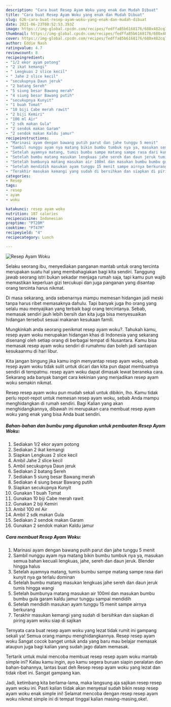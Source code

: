 ```yaml
---
description: "Cara buat Resep Ayam Woku yang enak dan Mudah Dibuat"
title: "Cara buat Resep Ayam Woku yang enak dan Mudah Dibuat"
slug: 626-cara-buat-resep-ayam-woku-yang-enak-dan-mudah-dibuat
date: 2021-06-23T08:52:53.393Z
image: https://img-global.cpcdn.com/recipes/fedffa85b6168176/680x482cq70/resep-ayam-woku-foto-resep-utama.jpg
thumbnail: https://img-global.cpcdn.com/recipes/fedffa85b6168176/680x482cq70/resep-ayam-woku-foto-resep-utama.jpg
cover: https://img-global.cpcdn.com/recipes/fedffa85b6168176/680x482cq70/resep-ayam-woku-foto-resep-utama.jpg
author: Eddie Nash
ratingvalue: 4.7
reviewcount: 8
recipeingredient:
- "1/2 ekor ayam potong"
- "2 ikat kemangi"
- " Lengkuas 2 slice kecil"
- " Jahe 2 slice kecil"
- "secukupnya Daun jeruk"
- "2 batang Sereh"
- "5 siung besar Bawang merah"
- "4 siung besar Bawang putih"
- "secukupnya Kunyit"
- "1 buah Tomat"
- "10 biji Cabe merah rawit"
- "2 biji Kemiri"
- "100 ml Air"
- "2 sdk makan Gula"
- "2 sendok makan Garam"
- "2 sendok makan Kaldu jamur"
recipeinstructions:
- "Marinasi ayam dengan bawang putih parut dan jahe tunggu 5 menit"
- "Sambil nunggu ayam nya matang bikin bumbu tumbuk nya ya, masukan semua bahan kecuali lengkuas, jahe, sereh dan daun jeruk. Blender hingga halus"
- "Setelah ayamnya matang, tumis bumbu sampe matang sampe rasa dari kunyit nya ga terlalu dominan"
- "Setelah bumbu matang masukan lengkuas jahe sereh dan daun jeruk tumis hingga wangi"
- "Setelah bumbunya matang masukan air 100ml dan masukan bumbu bumbu gula garam kaldu jamur tunggu sampai mendidih"
- "Setelah mendidih masukan ayam tunggu 15 menit sampe airnya berkurang"
- "Terakhir masukan kemangi yang sudah di bersihkan dan siapkan di piring ayam woku siap di sajikan"
categories:
- Resep
tags:
- resep
- ayam
- woku

katakunci: resep ayam woku 
nutrition: 187 calories
recipecuisine: Indonesian
preptime: "PT20M"
cooktime: "PT47M"
recipeyield: "4"
recipecategory: Lunch

---
```



![Resep Ayam Woku](https://img-global.cpcdn.com/recipes/fedffa85b6168176/680x482cq70/resep-ayam-woku-foto-resep-utama.jpg)

Selaku seorang ibu, menyediakan panganan mantab untuk orang tercinta merupakan suatu hal yang membahagiakan bagi kita sendiri. Tanggung jawab seorang istri bukan sekadar menjaga rumah saja, tapi kamu pun wajib memastikan keperluan gizi tercukupi dan juga panganan yang disantap orang tercinta harus nikmat.

Di masa  sekarang, anda sebenarnya mampu memesan hidangan jadi meski tanpa harus ribet memasaknya dahulu. Tapi banyak juga lho orang yang selalu mau menyajikan yang terbaik bagi orang tercintanya. Sebab, memasak sendiri jauh lebih bersih dan kita juga bisa menyesuaikan hidangan tersebut sesuai makanan kesukaan famili. 



Mungkinkah anda seorang penikmat resep ayam woku?. Tahukah kamu, resep ayam woku merupakan hidangan khas di Indonesia yang sekarang disenangi oleh setiap orang di berbagai tempat di Nusantara. Kamu bisa memasak resep ayam woku sendiri di rumahmu dan boleh jadi santapan kesukaanmu di hari libur.

Kita jangan bingung jika kamu ingin menyantap resep ayam woku, sebab resep ayam woku tidak sulit untuk dicari dan kita pun dapat membuatnya sendiri di tempatmu. resep ayam woku dapat dimasak lewat beraneka cara. Sekarang ada banyak banget cara kekinian yang menjadikan resep ayam woku semakin nikmat.

Resep resep ayam woku pun mudah sekali untuk dibikin, lho. Kamu tidak perlu repot-repot untuk memesan resep ayam woku, sebab Anda mampu menghidangkan di rumah sendiri. Bagi Kalian yang akan menghidangkannya, dibawah ini merupakan cara membuat resep ayam woku yang enak yang bisa Anda buat sendiri.

<!--inarticleads1-->

##### Bahan-bahan dan bumbu yang digunakan untuk pembuatan Resep Ayam Woku:

1. Sediakan 1/2 ekor ayam potong
1. Sediakan 2 ikat kemangi
1. Siapkan  Lengkuas 2 slice kecil
1. Ambil  Jahe 2 slice kecil
1. Ambil secukupnya Daun jeruk
1. Sediakan 2 batang Sereh
1. Sediakan 5 siung besar Bawang merah
1. Sediakan 4 siung besar Bawang putih
1. Siapkan secukupnya Kunyit
1. Gunakan 1 buah Tomat
1. Gunakan 10 biji Cabe merah rawit
1. Gunakan 2 biji Kemiri
1. Ambil 100 ml Air
1. Ambil 2 sdk makan Gula
1. Sediakan 2 sendok makan Garam
1. Gunakan 2 sendok makan Kaldu jamur




<!--inarticleads2-->

##### Cara membuat Resep Ayam Woku:

1. Marinasi ayam dengan bawang putih parut dan jahe tunggu 5 menit
1. Sambil nunggu ayam nya matang bikin bumbu tumbuk nya ya, masukan semua bahan kecuali lengkuas, jahe, sereh dan daun jeruk. Blender hingga halus
1. Setelah ayamnya matang, tumis bumbu sampe matang sampe rasa dari kunyit nya ga terlalu dominan
1. Setelah bumbu matang masukan lengkuas jahe sereh dan daun jeruk tumis hingga wangi
1. Setelah bumbunya matang masukan air 100ml dan masukan bumbu bumbu gula garam kaldu jamur tunggu sampai mendidih
1. Setelah mendidih masukan ayam tunggu 15 menit sampe airnya berkurang
1. Terakhir masukan kemangi yang sudah di bersihkan dan siapkan di piring ayam woku siap di sajikan




Ternyata cara buat resep ayam woku yang lezat tidak rumit ini gampang sekali ya! Semua orang mampu menghidangkannya. Resep resep ayam woku Sangat cocok banget untuk anda yang baru mau belajar memasak ataupun juga bagi kalian yang sudah jago dalam memasak.

Tertarik untuk mulai mencoba membuat resep resep ayam woku mantab simple ini? Kalau kamu ingin, ayo kamu segera buruan siapin peralatan dan bahan-bahannya, lantas buat deh Resep resep ayam woku yang lezat dan tidak ribet ini. Sangat gampang kan. 

Jadi, ketimbang kita berlama-lama, maka langsung aja sajikan resep resep ayam woku ini. Pasti kalian tiidak akan menyesal sudah bikin resep resep ayam woku enak simple ini! Selamat mencoba dengan resep resep ayam woku nikmat simple ini di tempat tinggal kalian masing-masing,oke!.

